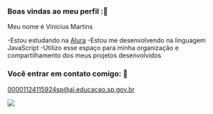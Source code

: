 ### Boas vindas ao meu perfil :💙

Meu nome é Vinicius Martins

-Estou estudando na [Alura](http://wwww.alura.com.br)
-Estou me desenvolvendo na linguagem JavaScript
-Utilizo esse espaço para minha organização e compartilhamento dos meus projetos desenvolvidos

### Você entrar em contato comigo: 📧

00001124115924sp@al.educacao.sp.gov.br



![](https://media.tenor.com/BEsYDp8d8cIAAAAM/paw-patrol-chase.gif
)

